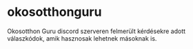 # okosotthonguru
Okosotthon Guru discord szerveren felmerült kérdésekre adott válaszkódok, amik hasznosak lehetnek másoknak is.
